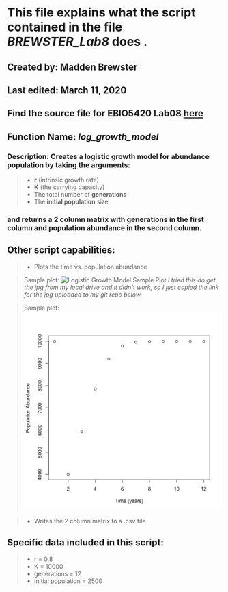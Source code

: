 # This file explains what the script contained in the file _BREWSTER_Lab8_ does .

## Created by: Madden Brewster  
## Last edited: March 11, 2020  
## Find the source file for EBIO5420 Lab08 [here](https://github.com/flaxmans/CompBio_on_git/tree/master/Labs/Lab08)  

## Function Name: _log_growth_model_
### Description: Creates a logistic growth model for abundance population by taking the arguments:   
> * **r** (intrinsic growth rate)
> * **K** (the carrying capacity)
> * The total number of **generations**
> * The **initial population** size
### and returns a 2 column matrix with generations in the first column and population abundance in the second column.  


## Other script capabilities:  
> * Plots the time vs. population abundance 

> Sample plot: ![Logistic Growth Model Sample Plot](C:/Users/maddenbrewster/Documents//EBIO5420/CompBioLabsAndHomework/Labs/Lab08/log_growth_plot.jpg) 
_I tried this do get the jpg from my local drive and it didn't work, so I just copied the link for the jpg uploaded to my git repo below_

> Sample plot: ![Logistic Growth Model Sample Plot](https://github.com/maddenbrewster/CompBioLabsAndHomework/blob/master/Labs/Lab08/log_growth_plot.jpg)


> * Writes the 2 column matrix to a .csv file  

## Specific data included in this script:  
> * r = 0.8
> * K = 10000
> * generations = 12 
> * initial population = 2500  







